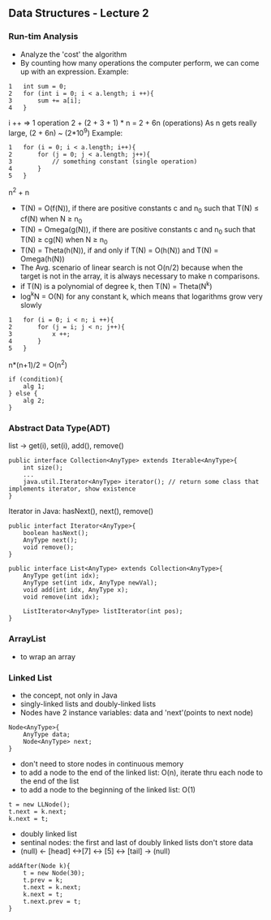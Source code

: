 ## Data Structures - Lecture 2
### Run-tim Analysis
* Analyze the 'cost' the algorithm
* By counting how many operations the computer perform, we can come up with an expression.
Example:
```
1   int sum = 0;
2   for (int i = 0; i < a.length; i ++){
3   	sum += a[i];
4   }
```
i ++ => 1 operation
2 + (2 + 3 + 1) * n = 2 + 6n (operations)
As n gets really large, (2 + 6n) ~ (2*10<sup>9</sup>)
Example:
```
1   for (i = 0; i < a.length; i++){
2   	for (j = 0; j < a.length; j++){
3   		// something constant (single operation)
4   	}
5   }
```
n<sup>2</sup> + n
* T(N) = O(f(N)), if there are positive constants c and n<sub>0</sub> such that T(N) ≤ cf(N) when N ≥ n<sub>0</sub>
* T(N) = Omega(g(N)), if there are positive constants c and n<sub>0</sub> such that T(N) ≥ cg(N) when N ≥ n<sub>0</sub>
* T(N) = Theta(h(N)), if and only if T(N) = O(h(N)) and T(N) = Omega(h(N))
* The Avg. scenario of linear search is not O(n/2) because when the target is not in the array, it is always necessary to make n comparisons.
* if T(N) is a polynomial of degree k, then T(N) = Theta(N<sup>k</sup>)
* log<sup>k</sup>N = O(N) for any constant k, which means that logarithms grow very slowly
```
1	for (i = 0; i < n; i ++){
2		for (j = i; j < n; j++){
3			x ++;
4		}
5	}
```
n*(n+1)/2 = O(n<sup>2</sup>)
```
if (condition){
	alg 1;
} else {
	alg 2;
}
```
### Abstract Data Type(ADT)
list -> get(i), set(i), add(), remove()
```
public interface Collection<AnyType> extends Iterable<AnyType>{
	int size();
	...
	java.util.Iterator<AnyType> iterator(); // return some class that implements iterator, show existence
}
```
Iterator in Java: hasNext(), next(), remove()
```
public interfact Iterator<AnyType>{
	boolean hasNext();
	AnyType next();
	void remove();
}
```
```
public interface List<AnyType> extends Collection<AnyType>{
	AnyType get(int idx);
	AnyType set(int idx, AnyType newVal);
	void add(int idx, AnyType x);
	void remove(int idx);

	ListIterator<AnyType> listIterator(int pos);
}
```
### ArrayList
* to wrap an array
### Linked List
* the concept, not only in Java
* singly-linked lists and doubly-linked lists
* Nodes have 2 instance variables: data and 'next'(points to next node)
```
Node<AnyType>{
	AnyType data;
	Node<AnyType> next;
}
```
* don't need to store nodes in continuous memory
* to add a node to the end of the linked list: O(n), iterate thru each node to the end of the list
* to add a node to the beginning of the linked list: O(1)
```
t = new LLNode();
t.next = k.next;
k.next = t;
```
* doubly linked list
* sentinal nodes: the first and last of doubly linked lists don't store data
* (null) <- [head] <->[7] <-> [5] <-> [tail] -> (null)
```
addAfter(Node k){
	t = new Node(30);
	t.prev = k;
	t.next = k.next;
	k.next = t;
	t.next.prev = t;
}
```
